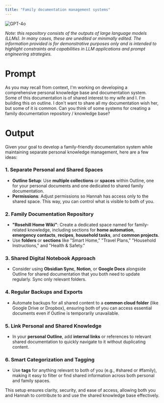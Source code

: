 ```yaml
---
title: "Family documentation management systems"
---
```

![GPT-4o](https://img.shields.io/badge/GPT--4o-3333FF?style=for-the-badge&logo=openai&logoColor=white)



*Note: this repository consists of the outputs of large language models (LLMs). In many cases, these are unedited or minimally edited. The information provided is for demonstrative purposes only and is intended to highlight constraints and capabilities in LLM applications and prompt engineering strategies.*


# Prompt

As you may recall from context, I'm working on developing a comprehensive personal knowledge base and documentation system. Some of this documentation is of shared interest to my wife and I. I'm building this on outline. I don't want to share all my documentation wish her, but some of it is common. Can you think  of some systems for creating a family documentation repository / knowledge base?

# Output

Given your goal to develop a family-friendly documentation system while maintaining separate personal knowledge management, here are a few ideas:

### 1. **Separate Personal and Shared Spaces**
   - **Outline Setup**: Use **multiple collections** or **spaces** within Outline, one for your personal documents and one dedicated to shared family documentation.
   - **Permissions**: Adjust permissions so Hannah has access only to the shared space. This way, you can control what is visible to both of you.

### 2. **Family Documentation Repository**
   - **"Rosehill Home Wiki"**: Create a dedicated space named for family-related knowledge, including sections for **home automation**, **emergency contacts**, **recipes**, **household tasks**, and **common projects**.
   - Use **folders** or **sections** like "Smart Home," "Travel Plans," "Household Instructions," and "Health & Safety."

### 3. **Shared Digital Notebook Approach**
   - Consider using **Obsidian Sync**, **Notion**, or **Google Docs** alongside Outline for shared documentation that you both need to update regularly. Sync only relevant folders.

### 4. **Regular Backups and Exports**
   - Automate backups for all shared content to a **common cloud folder** (like Google Drive or Dropbox), ensuring both of you can access essential documents even if Outline is temporarily unavailable.

### 5. **Link Personal and Shared Knowledge**
   - In your **personal Outline**, add **internal links** or references to relevant shared documentation to quickly navigate to it without duplicating content. 

### 6. **Smart Categorization and Tagging**
   - Use **tags** for anything relevant to both of you (e.g., #shared or #family), making it easy to filter or find shared information across both personal and family spaces.

This setup ensures clarity, security, and ease of access, allowing both you and Hannah to contribute to and use the shared knowledge base effectively.